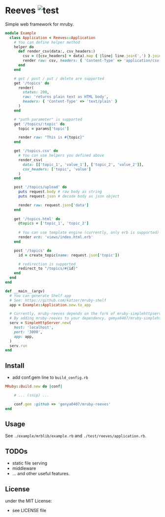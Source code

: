 # Reeves ![test](https://github.com/genya0407/mruby-reeves/actions/workflows/test.yml/badge.svg)

Simple web framework for mruby.

```ruby
module Example
  class Application < Reeves::Application
    # You can define helper method
    helper do
      def render_csv(data:, csv_headers:)
        csv = ([csv_headers] + data).map { |line| line.join(',') }.join("\n")
        render raw: csv, headers: { 'Content-Type' => 'application/csv' }
      end
    end

    # get / post / put / delete are supported
    get '/topics' do
      render(
        status: 200,
        raw: 'returns plain text as HTML body',
        headers: { 'Content-Type' => 'text/plain' }
      )
    end

    # "path parameter" is supported
    get '/topics/:topic' do
      topic = params['topic']

      render raw: "This is #{topic}"
    end

    get '/topics.csv' do
      # You can use helpers you defined above
      render_csv(
        data: [['topic_1', 'value_1'], ['topic_2', 'value_2']],
        csv_headers: ['topic', 'value']
      )
    end

    post '/topics/upload' do
      puts request.body # raw body as string
      puts request.json # decode body as json object

      render raw: request.json['data']
    end
    
    get '/topics.html' do
      @topics = ['topic_1', 'topic_2']
      
      # You can use template engine (currently, only erb is supported)
      render erb: 'views/index.html.erb'
    end

    post '/topics' do
      id = create_topic(name: request.json['topic'])

      # redirection is supported
      redirect_to "/topics/#{id}"
    end
  end
end

def __main__(argv)
  # You can generate Shelf app
  # See: https://github.com/katzer/mruby-shelf
  app = Example::Application.new.to_app

  # Currently, mruby-reeves depends on the fork of mruby-simplehttpserver (genya0407/mruby-simplehttpserver).
  # By adding mruby-reeves to your dependency, gemya0407/mruby-simplehttpserver is also added.
  serv = SimpleHttpServer.new(
    host: 'localhost',
    port: '3000',
    app: app,
  )
  serv.run
end
```

## Install

- add conf.gem line to `build_config.rb`

```ruby
MRuby::Build.new do |conf|

    # ... (snip) ...

    conf.gem :github => 'genya0407/mruby-reeves'
end
```
## Usage

See `./example/mrblib/example.rb` and `./test/reeves/application.rb`.

## TODOs

- static file serving
- middleware
- ... and other useful features.

## License

under the MIT License:
- see LICENSE file
